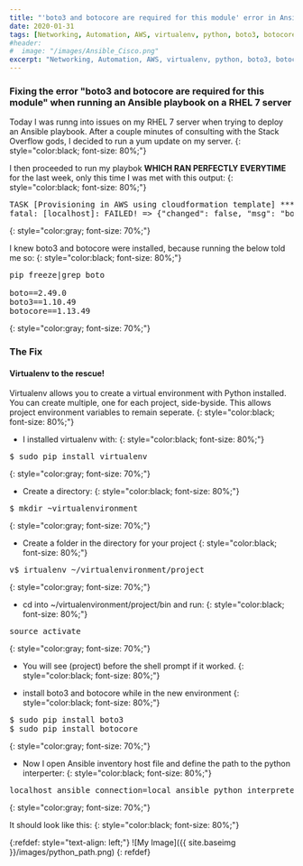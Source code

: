 ```yaml
---
title: "'boto3 and botocore are required for this module' error in Ansible on RHEL 7.6"
date: 2020-01-31
tags: [Networking, Automation, AWS, virtualenv, python, boto3, botocore, Ansible, Information Technology, RHEL 7]
#header:
#  image: "/images/Ansible_Cisco.png"
excerpt: "Networking, Automation, AWS, virtualenv, python, boto3, botocore, Ansible, Information Technology, RHEL 7"
---
```

### Fixing the error "boto3 and botocore are required for this module" when running an Ansible playbook on a RHEL 7 server

Today I was runng into issues on my RHEL 7 server when trying to deploy an Ansible playbook. After a couple minutes of consulting with the Stack Overflow gods, I decided to run a yum update on my server.
{: style="color:black; font-size: 80%;"}

I then proceeded to run my playbok <b>WHICH RAN PERFECTLY EVERYTIME</b> for the last week, only this time I was met with this output:
{: style="color:black; font-size: 80%;"}

<pre>
TASK [Provisioning in AWS using cloudformation template] *********************************
fatal: [localhost]: FAILED! => {"changed": false, "msg": "boto3 and botocore are required for this module"}
</pre>
{: style="color:gray; font-size: 70%;"}

I knew boto3 and botocore were installed, because running the below told me so:
{: style="color:black; font-size: 80%;"}

<pre>
pip freeze|grep boto

boto==2.49.0
boto3==1.10.49
botocore==1.13.49
</pre>
{: style="color:gray; font-size: 70%;"}

### The Fix

#### Virtualenv to the rescue!

Virtualenv allows you to create a virtual environment with Python installed. You can create multiple, one for each project, side-byside. This allows project environment variables to remain seperate.
{: style="color:black; font-size: 80%;"}

* I installed virtualenv with:
{: style="color:black; font-size: 80%;"}

<pre>
$ sudo pip install virtualenv
</pre>
{: style="color:gray; font-size: 70%;"}

* Create a directory:
{: style="color:black; font-size: 80%;"}

<pre>
$ mkdir ~virtualenvironment
</pre>
{: style="color:gray; font-size: 70%;"}

* Create a folder in the directory for your project
{: style="color:black; font-size: 80%;"}

<pre>
v$ irtualenv ~/virtualenvironment/project
</pre>
{: style="color:gray; font-size: 70%;"}

* cd into ~/virtualenvironment/project/bin and run:
{: style="color:black; font-size: 80%;"}

<pre>
source activate
</pre>
{: style="color:gray; font-size: 70%;"}

* You will see (project) before the shell prompt if it worked.
{: style="color:black; font-size: 80%;"}

* install boto3 and botocore while in the new environment
{: style="color:black; font-size: 80%;"}

<pre>
$ sudo pip install boto3
$ sudo pip install botocore
</pre>
{: style="color:gray; font-size: 70%;"}

* Now I open Ansible inventory host file and define the path to the python interperter:
{: style="color:black; font-size: 80%;"}

<pre>
localhost ansible_connection=local ansible_python_interpreter=/home/bprice/virtualenvironment/aws/bin/python2.7
</pre>
{: style="color:gray; font-size: 70%;"}

It should look like this:
{: style="color:black; font-size: 80%;"}

{:refdef: style="text-align: left;"}
![My Image]({{ site.baseimg }}/images/python_path.png)
{: refdef}
